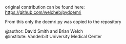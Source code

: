 original contribution can be found here: https://github.com/welcheb/pydcemri

From this only the dcemri.py was copied to the repository

@author: David Smith and Brian Welch\
@institute: Vanderbilt University Medical Center